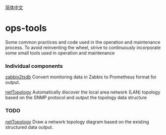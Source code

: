 [简体中文](README.md)
# ops-tools

Some common practices and code used in the operation and maintenance process.
To avoid reinventing the wheel, strive to continuously incorporate some small
tools used in operation and maintenance

###  Individual components

[zabbix2tsdb](zabbix2tsdb/readme.md)  Convert monitoring data in Zabbix to Prometheus format for output.

[netTopology](netTopology)  Automatically discover the local area network (LAN) topology 
based on the SNMP protocol and output the topology data structure

### TODO
[netTopology]() Draw a network topology diagram based on the existing structured data output.